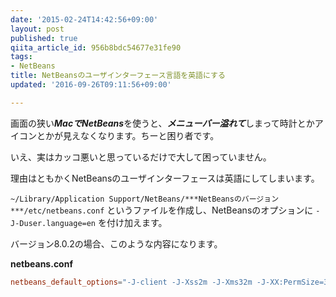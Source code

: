 ```yaml
---
date: '2015-02-24T14:42:56+09:00'
layout: post
published: true
qiita_article_id: 956b8bdc54677e31fe90
tags:
- NetBeans
title: NetBeansのユーザインターフェース言語を英語にする
updated: '2016-09-26T09:11:56+09:00'

---
```

画面の狭い***MacでNetBeans***を使うと、***メニューバー溢れて***しまって時計とかアイコンとかが見えなくなります。ちーと困り者です。  
  
いえ、実はカッコ悪いと思っているだけで大して困っていません。  
  
  
理由はともかくNetBeansのユーザインターフェースは英語にしてしまいます。  
  
  
`~/Library/Application Support/NetBeans/***NetBeansのバージョン***/etc/netbeans.conf` というファイルを作成し、NetBeansのオプションに `-J-Duser.language=en` を付け加えます。  
  
バージョン8.0.2の場合、このような内容になります。  
  
**netbeans.conf**  
```text:netbeans.conf
netbeans_default_options="-J-client -J-Xss2m -J-Xms32m -J-XX:PermSize=32m -J-Dapple.laf.useScreenMenuBar=true -J-Dapple.awt.graphics.UseQuartz=true -J-Dsun.java2d.noddraw=true -J-Dsun.java2d.dpiaware=true -J-Dsun.zip.disableMemoryMapping=true -J-Duser.language=en"
```  
  
